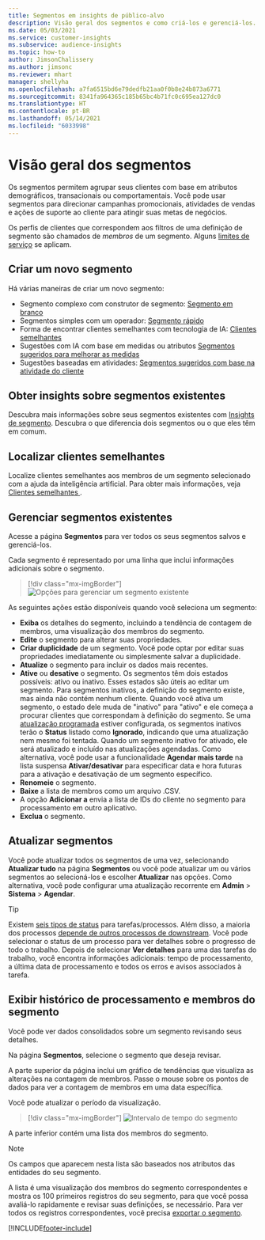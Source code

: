 ```yaml
---
title: Segmentos em insights de público-alvo
description: Visão geral dos segmentos e como criá-los e gerenciá-los.
ms.date: 05/03/2021
ms.service: customer-insights
ms.subservice: audience-insights
ms.topic: how-to
author: JimsonChalissery
ms.author: jimsonc
ms.reviewer: mhart
manager: shellyha
ms.openlocfilehash: a7fa6515bd6e79dedfb21aa0f0b8e24b873a6771
ms.sourcegitcommit: 8341fa964365c185b65bc4b71fc0c695ea127dc0
ms.translationtype: HT
ms.contentlocale: pt-BR
ms.lasthandoff: 05/14/2021
ms.locfileid: "6033998"
---
```

# <a name="segments-overview"></a>Visão geral dos segmentos

Os segmentos permitem agrupar seus clientes com base em atributos demográficos, transacionais ou comportamentais. Você pode usar segmentos para direcionar campanhas promocionais, atividades de vendas e ações de suporte ao cliente para atingir suas metas de negócios.

Os perfis de clientes que correspondem aos filtros de uma definição de segmento são chamados de *membros* de um segmento. Alguns [limites de serviço](service-limits.md) se aplicam.

## <a name="create-a-new-segment"></a>Criar um novo segmento

Há várias maneiras de criar um novo segmento: 

- Segmento complexo com construtor de segmento: [Segmento em branco](segment-builder.md#create-a-new-segment)
- Segmentos simples com um operador: [Segmento rápido](segment-builder.md#quick-segments)
- Forma de encontrar clientes semelhantes com tecnologia de IA: [Clientes semelhantes](find-similar-customer-segments.md)
- Sugestões com IA com base em medidas ou atributos [Segmentos sugeridos para melhorar as medidas](suggested-segments.md)
- Sugestões baseadas em atividades: [Segmentos sugeridos com base na atividade do cliente](suggested-segments-activity.md)

## <a name="get-insights-on-existing-segments"></a>Obter insights sobre segmentos existentes

Descubra mais informações sobre seus segmentos existentes com [Insights de segmento](segment-insights.md). Descubra o que diferencia dois segmentos ou o que eles têm em comum.

## <a name="find-similar-customers"></a>Localizar clientes semelhantes

Localize clientes semelhantes aos membros de um segmento selecionado com a ajuda da inteligência artificial. Para obter mais informações, veja [Clientes semelhantes ](find-similar-customer-segments.md).

## <a name="manage-existing-segments"></a>Gerenciar segmentos existentes

Acesse a página **Segmentos** para ver todos os seus segmentos salvos e gerenciá-los.

Cada segmento é representado por uma linha que inclui informações adicionais sobre o segmento.

> [!div class="mx-imgBorder"]
> ![Opções para gerenciar um segmento existente](media/segments-selected-segment.png "Opções para gerenciar um segmento existente")

As seguintes ações estão disponíveis quando você seleciona um segmento:

- **Exiba** os detalhes do segmento, incluindo a tendência de contagem de membros, uma visualização dos membros do segmento.
- **Edite** o segmento para alterar suas propriedades.
- **Criar duplicidade** de um segmento. Você pode optar por editar suas propriedades imediatamente ou simplesmente salvar a duplicidade.
- **Atualize** o segmento para incluir os dados mais recentes.
- **Ative** ou **desative** o segmento. Os segmentos têm dois estados possíveis: ativo ou inativo. Esses estados são úteis ao editar um segmento. Para segmentos inativos, a definição do segmento existe, mas ainda não contém nenhum cliente. Quando você ativa um segmento, o estado dele muda de "inativo" para "ativo" e ele começa a procurar clientes que correspondam à definição do segmento. Se uma [atualização programada](system.md#schedule-tab) estiver configurada, os segmentos inativos terão o **Status** listado como **Ignorado**, indicando que uma atualização nem mesmo foi tentada. Quando um segmento inativo for ativado, ele será atualizado e incluído nas atualizações agendadas.
  Como alternativa, você pode usar a funcionalidade **Agendar mais tarde** na lista suspensa **Ativar/desativar** para especificar data e hora futuras para a ativação e desativação de um segmento específico.
- **Renomeie** o segmento.
- **Baixe** a lista de membros como um arquivo .CSV.
- A opção **Adicionar a** envia a lista de IDs do cliente no segmento para processamento em outro aplicativo.
- **Exclua** o segmento.

## <a name="refresh-segments"></a>Atualizar segmentos

Você pode atualizar todos os segmentos de uma vez, selecionando **Atualizar tudo** na página **Segmentos** ou você pode atualizar um ou vários segmentos ao selecioná-los e escolher **Atualizar** nas opções. Como alternativa, você pode configurar uma atualização recorrente em **Admin** > **Sistema** > **Agendar**.

> [!TIP]
> Existem [seis tipos de status](system.md#status-types) para tarefas/processos. Além disso, a maioria dos processos [depende de outros processos de downstream](system.md#refresh-policies). Você pode selecionar o status de um processo para ver detalhes sobre o progresso de todo o trabalho. Depois de selecionar **Ver detalhes** para uma das tarefas do trabalho, você encontra informações adicionais: tempo de processamento, a última data de processamento e todos os erros e avisos associados à tarefa.

## <a name="view-processing-history-and-segment-members"></a>Exibir histórico de processamento e membros do segmento

Você pode ver dados consolidados sobre um segmento revisando seus detalhes.

Na página **Segmentos**, selecione o segmento que deseja revisar.

A parte superior da página inclui um gráfico de tendências que visualiza as alterações na contagem de membros. Passe o mouse sobre os pontos de dados para ver a contagem de membros em uma data específica.

Você pode atualizar o período da visualização.

> [!div class="mx-imgBorder"]
> ![Intervalo de tempo do segmento](media/segment-time-range.png "Intervalo de tempo do segmento")

A parte inferior contém uma lista dos membros do segmento.

> [!NOTE]
> Os campos que aparecem nesta lista são baseados nos atributos das entidades do seu segmento.
>
>A lista é uma visualização dos membros do segmento correspondentes e mostra os 100 primeiros registros do seu segmento, para que você possa avaliá-lo rapidamente e revisar suas definições, se necessário. Para ver todos os registros correspondentes, você precisa [exportar o segmento](export-destinations.md).

[!INCLUDE[footer-include](../includes/footer-banner.md)] 
